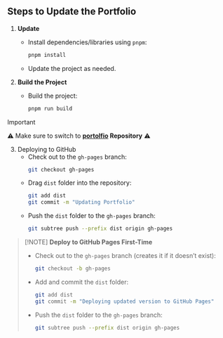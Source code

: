 ## Steps to Update the Portfolio
1. **Update**
   - Install dependencies/libraries using `pnpm`:
     ```bash
     pnpm install
     ```
    - Update the project as needed.

2. **Build the Project**
   - Build the project:
     ```bash
     pnpm run build
     ```


> [!IMPORTANT]
> ⚠️ Make sure to switch to **[portolfio](https://github.com/Cats1337/portfolio.git) Repository** ⚠️


3. Deploying to GitHub
   - Check out to the `gh-pages` branch:
     ```bash
     git checkout gh-pages
     ```
   - Drag `dist` folder into the repository:
     ```bash
     git add dist
     git commit -m "Updating Portfolio"
     ```
   - Push the `dist` folder to the `gh-pages` branch:
     ```bash
     git subtree push --prefix dist origin gh-pages
     ```

> [!NOTE] **Deploy to GitHub Pages First-Time**
>
>   - Check out to the `gh-pages` branch (creates it if it doesn’t exist):
>     ```bash
>     git checkout -b gh-pages
>     ```
>   - Add and commit the `dist` folder:
>     ```bash
>     git add dist
>     git commit -m "Deploying updated version to GitHub Pages"
>     ```
>   - Push the `dist` folder to the `gh-pages` branch:
>     ```bash
>     git subtree push --prefix dist origin gh-pages
>     ```